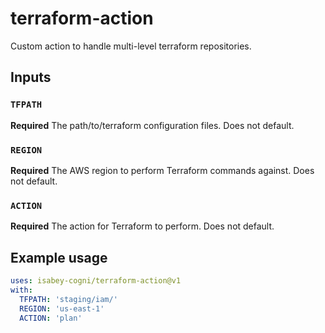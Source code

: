 # terraform-action
Custom action to handle multi-level terraform repositories.

## Inputs

### `TFPATH`

**Required** The path/to/terraform configuration files. Does not default.

### `REGION`

**Required** The AWS region to perform Terraform commands against. Does not default.

### `ACTION`

**Required** The action for Terraform to perform. Does not default.

## Example usage

```yaml
uses: isabey-cogni/terraform-action@v1
with:
  TFPATH: 'staging/iam/'
  REGION: 'us-east-1'
  ACTION: 'plan'
```
